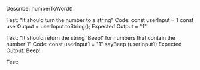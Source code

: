 Describe: numberToWord()

Test: "It should turn the number to a string"
Code:
const userInput = 1
const userOutput = userInput.toString();
Expected Output = "1"

Test: "It should return the string 'Beep!' for numbers that contain the number 1"
Code:
const userInput1 = "1"
sayBeep (userInput1)
Expected Output: Beep!

Test: 